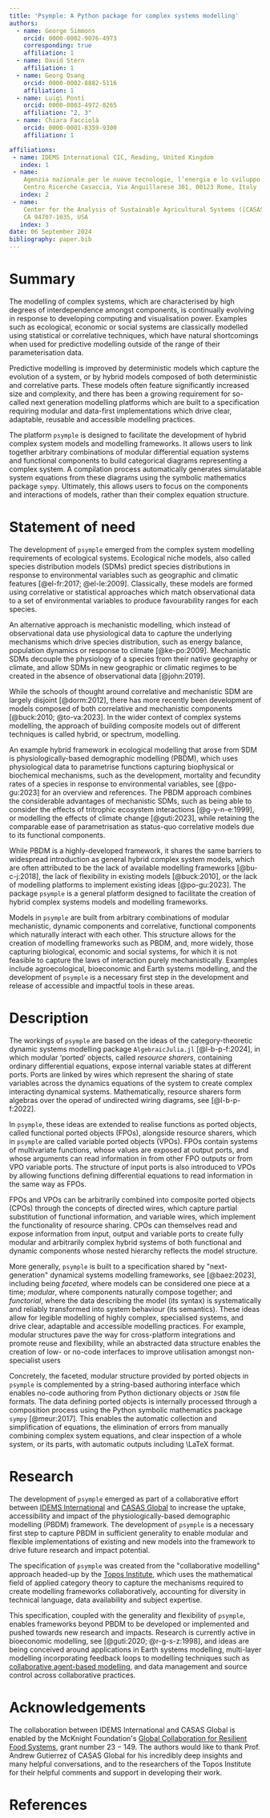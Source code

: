 ```yaml
---
title: 'Psymple: A Python package for complex systems modelling'
authors:
  - name: George Simmons
    orcid: 0000-0002-9076-4973
    corresponding: true
    affiliation: 1
  - name: David Stern
    affiliation: 1
  - name: Georg Osang
    orcid: 0000-0002-8882-5116
    affiliation: 1
  - name: Luigi Ponti
    orcid: 0000-0003-4972-8265
    affiliation: "2, 3"
  - name: Chiara Facciolà
    orcid: 0000-0001-8359-9300
    affiliation: 1

affiliations:
 - name: IDEMS International CIC, Reading, United Kingdom
   index: 1
 - name: 
    Agenzia nazionale per le nuove tecnologie, l’energia e lo sviluppo economico sostenibile (ENEA),
    Centro Ricerche Casaccia, Via Anguillarese 301, 00123 Rome, Italy
   index: 2
 - name: 
    Center for the Analysis of Sustainable Agricultural Systems ([CASAS Global](https://casasglobal.org/)), 37 Arlington Ave, Kensington,
    CA 94707-1035, USA
   index: 3
date: 06 September 2024
bibliography: paper.bib
---
```


# Summary

The modelling of complex systems, which are characterised by high degrees of interdependence amongst components, is continually evolving in response to developing computing and visualisation power. Examples such as ecological, economic or social systems are classically modelled using statistical or correlative techniques, which have natural shortcomings when used for predictive modelling outside of the range of their parameterisation data.

Predictive modelling is improved by deterministic models which capture the evolution of a system, or by hybrid models composed of both deterministic and correlative parts. These models often feature significantly increased size and complexity, and there has been a growing requirement for so-called next generation modelling platforms which are built to a specification requiring modular and data-first implementations which drive clear, adaptable, reusable and accessible modelling practices.

The platform `psymple` is designed to facilitate the development of hybrid complex system models and modelling frameworks. It allows users to link together arbitrary combinations of modular differential equation systems and functional components to build categorical diagrams representing a complex system. A compilation process automatically generates simulatable system equations from these diagrams using the symbolic mathematics package `sympy`. Ultimately, this allows users to focus on the components and interactions of models, rather than their complex equation structure. 

# Statement of need

The development of `psymple` emerged from the complex system modelling requirements of ecological systems. Ecological niche models, also called species distribution models (SDMs) predict species distributions in response to environmental variables such as geographic and climatic features [@el-fr:2017; @el-le:2009]. Classically, these models are formed using correlative or statistical approaches which match observational data to a set of environmental variables to produce favourability ranges for each species.

An alternative approach is mechanistic modelling, which instead of observational data use physiological data to capture the underlying mechanisms which drive species distribution, such as energy balance, population dynamics or response to climate [@ke-po:2009]. Mechanistic SDMs decouple the physiology of a species from their native geography or climate, and allow SDMs in new geographic or climatic regimes to be created in the absence of observational data [@john:2019].

While the schools of thought around correlative and mechanistic SDM are largely disjoint [@dorm:2012], there has more recently been development of models composed of both correlative and mechanistic components [@buck:2010; @to-va:2023]. In the wider context of complex systems modelling, the approach of building composite models out of different techniques is called hybrid, or spectrum, modelling.  

An example hybrid framework in ecological modelling that arose from SDM is physiologically-based demographic modelling (PBDM), which uses physiological data to parametrise functions capturing biophysical or biochemical mechanisms, such as the development, mortality and fecundity rates of a species in response to environmental variables, see [@po-gu:2023] for an overview and references. The PBDM approach combines the considerable advantages of mechanistic SDMs, such as being able to consider the effects of tritrophic ecosystem interactions [@g-y-n-e:1999], or modelling the effects of climate change [@guti:2023], while retaining the comparable ease of parametrisation as status-quo correlative models due to its functional components.

While PBDM is a highly-developed framework, it shares the same barriers to widespread introduction as general hybrid complex system models, which are often attributed to be the lack of available modelling frameworks [@bu-c-j:2018], the lack of flexibility in existing models [@buck:2010], or the lack of modelling platforms to implement existing ideas [@po-gu:2023]. The package `psymple` is a general platform designed to facilitate the creation of hybrid complex systems models and modelling frameworks. 

Models in `psymple` are built from arbitrary combinations of modular mechanistic, dynamic components and correlative, functional components which naturally interact with each other. This structure allows for the creation of modelling frameworks such as PBDM, and, more widely, those capturing biological, economic and social systems, for which it is not feasible to capture the laws of interaction purely mechanistically. Examples include agroecological, bioeconomic and Earth systems modelling, and the development of `psymple` is a necessary first step in the development and release of accessible and impactful tools in these areas. 

# Description

The workings of `psymple` are based on the ideas of the category-theoretic dynamic systems modelling package `AlgebraicJulia.jl` [@l-b-p-f:2024], in which modular ‘ported’ objects, called *resource sharers*, containing ordinary differential equations, expose internal variable states at different ports. Ports are linked by wires which represent the sharing of state variables across the dynamics equations of the system to create complex interacting dynamical systems. Mathematically, resource sharers form algebras over the operad of undirected wiring diagrams, see [@l-b-p-f:2022]. 

In `psymple`, these ideas are extended to realise functions as ported objects, called functional ported objects (FPOs), alongside resource sharers, which in `psymple` are called variable ported objects (VPOs). FPOs contain systems of multivariate functions, whose values are exposed at output ports, and whose arguments can read information in from other FPO outputs or from VPO variable ports. The structure of input ports is also introduced to VPOs by allowing functions defining differential equations to read information in the same way as FPOs.

FPOs and VPOs can be arbitrarily combined into composite ported objects (CPOs) through the concepts of directed wires, which capture partial substitution of functional information, and variable wires, which implement the functionality of resource sharing. CPOs can themselves read and expose information from input, output and variable ports to create fully modular and arbitrarily complex hybrid systems of both functional and dynamic components whose nested hierarchy reflects the model structure. 

More generally, `psymple` is built to a specification shared by "next-generation" dynamical systems modelling frameworks, see [@baez:2023], including being *faceted*, where models can be considered one piece at a time; *modular*, where components naturally compose together; and *functorial*, where the data describing the model (its syntax) is systematically and reliably transformed into system behaviour (its semantics). These ideas allow for legible modelling of highly complex, specialised systems, and drive clear, adaptable and accessible modelling practices. For example, modular structures pave the way for cross-platform integrations and promote reuse and flexibility, while an abstracted data structure enables the creation of low- or no-code interfaces to improve utilisation amongst non-specialist users

Concretely, the faceted, modular structure provided by ported objects in `psymple` is complemented by a string-based authoring interface which enables no-code authoring from Python dictionary objects or `JSON` file formats. The data defining ported objects is internally processed through a composition process using the Python symbolic mathematics package `sympy` [@meur:2017]. This enables the automatic collection and simplification of equations, the elimination of errors from manually combining complex system equations, and clear inspection of a whole system, or its parts, with automatic outputs including \LaTeX format. 

# Research

The development of `psymple` emerged as part of a collaborative effort between [IDEMS International](https://www.idems.international/) and [CASAS Global](https://casasglobal.org/) to increase the uptake, accessibility and impact of the physiologically-based demographic modelling (PBDM) framework. The development of `psymple` is a necessary first step to capture PBDM in sufficient generality to enable modular and flexible implementations of existing and new models into the framework to drive future research and impact potential.

The specification of `psymple` was created from the "collaborative modelling" approach headed-up by the [Topos Institute](https://topos.institute/), which uses the mathematical field of applied category theory to capture the mechanisms required to create modelling frameworks collaboratively, accounting for diversity in technical language, data availability and subject expertise.

This specification, coupled with the generality and flexibility of `psymple`, enables frameworks beyond PBDM to be developed or implemented and pushed towards new research and impacts. Research is currently active in bioeconomic modelling, see [@guti:2020; @r-g-s-z:1998], and ideas are being conceived around applications in Earth systems modelling, multi-layer modelling incorporating feedback loops to modelling techniques such as [collaborative agent-based modelling](https://johncarlosbaez.wordpress.com/2023/08/17/agent-based-models-part-2/), and data management and source control across collaborative practices.

# Acknowledgements

The collaboration between IDEMS International and CASAS Global is enabled by the McKnight Foundation's [Global Collaboration for Resilient Food Systems](https://www.ccrp.org/), grant number $23-149$. The authors would like to thank Prof. Andrew Gutierrez of CASAS Global for his incredibly deep insights and many helpful conversations, and to the researchers of the Topos Institute for their helpful comments and support in developing their work.

# References